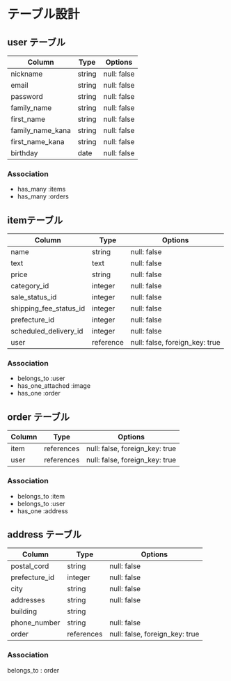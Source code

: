 # テーブル設計

## user テーブル

| Column   | Type   | Options     |
| -------- | ------ | ----------- |
| nickname | string | null: false |
| email    | string | null: false |
| password | string | null: false |
| family_name | string | null: false |
| first_name | string | null: false |
| family_name_kana | string | null: false |
| first_name_kana | string | null: false |
| birthday | date | null: false |

### Association

- has_many :items
- has_many :orders

## itemテーブル

| Column | Type   | Options     |
| ------ | ------ | ----------- |
| name   | string | null: false |
| text   | text   | null: false |
| price    | string | null: false |
| category_id     | integer | null: false |
| sale_status_id | integer | null: false |
| shipping_fee_status_id | integer | null: false |
| prefecture_id     | integer | null: false |
| scheduled_delivery_id | integer | null: false |
| user   | reference | null: false, foreign_key: true |
### Association

- belongs_to :user
- has_one_attached :image
- has_one :order

## order テーブル

| Column  | Type       | Options                        |
| ------- | ---------- | ------------------------------ |
| item    | references | null: false, foreign_key: true |
| user    | references | null: false, foreign_key: true |

### Association

- belongs_to :item
- belongs_to :user
- has_one :address

## address テーブル

| Column  | Type       | Options             |
| ------- | ---------- | ------------------- |
| postal_cord| string | null: false |
| prefecture_id | integer | null: false |
| city    | string | null: false |
| addresses| string | null: false |
| building | string |           |
| phone_number | string | null: false |
| order | references | null: false, foreign_key: true |
### Association
belongs_to : order